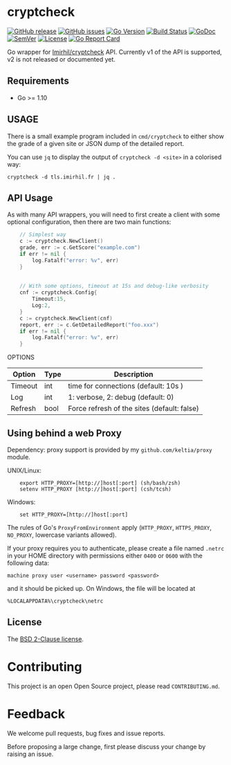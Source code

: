 cryptcheck
==========

[![GitHub release](https://img.shields.io/github/release/keltia/cryptcheck.svg)](https://github.com/keltia/cryptcheck/releases) 
[![GitHub issues](https://img.shields.io/github/issues/keltia/cryptcheck.svg)](https://github.com/keltia/cryptcheck/issues)
[![Go Version](https://img.shields.io/badge/go-1.10-blue.svg)](https://golang.org/dl/)
[![Build Status](https://travis-ci.org/keltia/cryptcheck.svg?branch=master)](https://travis-ci.org/keltia/cryptcheck)
[![GoDoc](http://godoc.org/github.com/keltia/cryptcheck?status.svg)](http://godoc.org/github.com/keltia/cryptcheck)
[![SemVer](http://img.shields.io/SemVer/2.0.0.png)](https://semver.org/spec/v2.0.0.html)
[![License](https://img.shields.io/pypi/l/Django.svg)](https://opensource.org/licenses/BSD-2-Clause)
[![Go Report Card](https://goreportcard.com/badge/github.com/keltia/cryptcheck)](https://goreportcard.com/report/github.com/keltia/cryptcheck)

Go wrapper for [Imirhil/cryptcheck](https://tls.imirhil.fr/) API.  Currently v1 of the API is supported, v2 is not released or documented yet.

## Requirements

* Go >= 1.10

## USAGE

There is a small example program included in `cmd/cryptcheck` to either show the grade of a given site or JSON dump of the detailed report.

You can use `jq` to display the output of `cryptcheck -d <site>` in a colorised way:

    cryptcheck -d tls.imirhil.fr | jq .

## API Usage

As with many API wrappers, you will need to first create a client with some optional configuration, then there are two main functions:

``` go
    // Simplest way
    c := cryptcheck.NewClient()
    grade, err := c.GetScore("example.com")
    if err != nil {
        log.Fatalf("error: %v", err)
    }
    
    
    // With some options, timeout at 15s and debug-like verbosity
    cnf := cryptcheck.Config{
        Timeout:15, 
        Log:2,
    }
    c := cryptcheck.NewClient(cnf)
    report, err := c.GetDetailedReport("foo.xxx")
    if err != nil {
        log.Fatalf("error: %v", err)
    }
```

OPTIONS

| Option  | Type | Description |
| ------- | ---- | ----------- |
| Timeout | int  | time for connections (default: 10s ) |
| Log     | int  | 1: verbose, 2: debug (default: 0) |
| Refresh | bool | Force refresh of the sites (default: false) |
    

## Using behind a web Proxy

Dependency: proxy support is provided by my `github.com/keltia/proxy` module.

UNIX/Linux:

```
    export HTTP_PROXY=[http://]host[:port] (sh/bash/zsh)
    setenv HTTP_PROXY [http://]host[:port] (csh/tcsh)
```

Windows:

```
    set HTTP_PROXY=[http://]host[:port]
```

The rules of Go's `ProxyFromEnvironment` apply (`HTTP_PROXY`, `HTTPS_PROXY`, `NO_PROXY`, lowercase variants allowed).

If your proxy requires you to authenticate, please create a file named `.netrc` in your HOME directory with permissions either `0400` or `0600` with the following data:

    machine proxy user <username> password <password>
    
and it should be picked up. On Windows, the file will be located at

    %LOCALAPPDATA%\cryptcheck\netrc

## License

The [BSD 2-Clause license](https://github.com/keltia/cryptcheck/LICENSE.md).

# Contributing

This project is an open Open Source project, please read `CONTRIBUTING.md`.

# Feedback

We welcome pull requests, bug fixes and issue reports.

Before proposing a large change, first please discuss your change by raising an issue.
